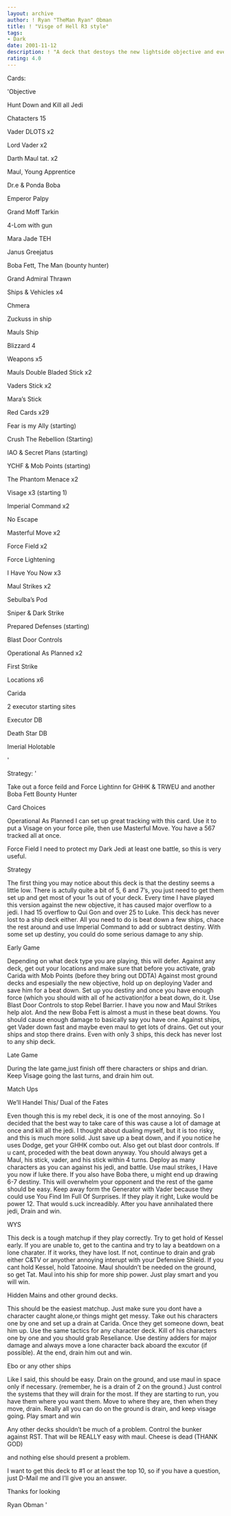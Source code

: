 ```yaml
---
layout: archive
author: ! Ryan "TheMan Ryan" Obman
title: ! "Visge of Hell R3 style"
tags:
- Dark
date: 2001-11-12
description: ! "A deck that destoys the new lightside objective and everything else."
rating: 4.0
---
```

Cards: 

'Objective

Hunt Down and Kill all Jedi


Chatacters 15

Vader DLOTS x2

Lord Vader x2

Darth Maul tat. x2

Maul, Young Apprentice

Dr.e & Ponda Boba

Emperor Palpy

Grand Moff Tarkin

4-Lom with gun

Mara Jade TEH

Janus Greejatus

Boba Fett, The Man (bounty hunter)

Grand Admiral Thrawn


Ships & Vehicles x4

Chmera

Zuckuss in ship

Mauls Ship

Blizzard 4


Weapons x5

Mauls Double Bladed Stick x2

Vaders Stick x2

Mara’s Stick


Red Cards x29

Fear is my Ally (starting)

Crush The Rebellion (Starting)

IAO & Secret Plans (starting)

YCHF & Mob Points (starting)

The Phantom Menace x2

Visage x3 (starting 1)

Imperial Command x2

No Escape

Masterful Move x2

Force Field x2

Force Lightening

I Have You Now x3

Maul Strikes x2

Sebulba’s Pod

Sniper & Dark Strike

Prepared Defenses (starting)

Blast Door Controls

Operational As Planned x2

First Strike


Locations x6

Carida

2 executor starting sites

Executor DB

Death Star DB

Imerial Holotable

'

Strategy: '

Take out a force feild and Force Lightinn for GHHK & TRWEU and another Boba Fett Bounty Hunter


Card Choices

Operational As Planned I can set up great tracking with this card. Use it to put a Visage on your force pile, then use Masterful Move. You have a 567 tracked all at once.

Force Field I need to protect my Dark Jedi at least one battle, so this is very useful.


Strategy

The first thing you may notice about this deck is that the destiny seems a little low. There is actully quite a bit of 5, 6 and 7’s, you just need to get them set up and get most of your 1s out of your deck. Every time I have played this version against the new objective, it has caused major overflow to a jedi. I had 15 overflow to Qui Gon and over 25 to Luke. This deck has never lost to a ship deck either. All you need to do is beat down a few ships, chace the rest around and use Imperial Command to add or subtract destiny. With some set up destiny, you could do some serious damage to any ship.

Early Game

Depending on what deck type you are playing, this will defer. Against any deck, get out your locations and make sure that before you activate, grab Carida with Mob Points (before they bring out DDTA) Against most ground decks and espesially the new objective, hold up on deploying Vader and save him for a beat down. Set up you destiny and once you have enough force (which you should with all of he activation)for a beat down, do it. Use Blast Door Controls to stop Rebel Barrier. I have you now and Maul Strikes help alot. And the new Boba Fett is almost a must in these beat downs. You should cause enough damage to basically say you have one. Against ships, get Vader down fast and maybe even maul to get lots of drains. Get out your ships and stop there drains. Even with only 3 ships, this deck has never lost to any ship deck. 

Late Game

During the late game,just finish off there characters or ships and drian. Keep Visage going the last turns, and drain him out. 


Match Ups

We’ll Handel This/ Dual of the Fates

Even though this is my rebel deck, it is one of the most annoying. So I decided that the best way to take care of this was cause a lot of damage at once and kill all the jedi. I thought about dualing myself, but it is too risky, and this is much more solid. Just save up a beat down, and if you notice he uses Dodge, get your GHHK combo out. Also get out blast door controls. If u cant, proceded with the beat down anyway. You should always get a Maul, his stick, vader, and his stick within 4 turns. Deploy as many characters as you can against his jedi, and battle. Use maul strikes, I Have you now if luke there. If you also have Boba there, u might end up drawing 6-7 destiny. This will overwhelm your opponent and the rest of the game should be easy. Keep away form the Generator with Vader because they could use You Find Im Full Of Surprises. If they play it right, Luke would be power 12. That would s.uck increadibly. After you have annihalated there jedi, Drain and win.


WYS

This deck is a tough matchup if they play correctly. Try to get hold of Kessel early. If you are unable to, get to the cantina and try to lay a beatdown on a lone charater. If it works, they have lost. If not, continue to drain and grab either C&TV or anyother annoying interupt with your Defensive Shield. If you cant hold Kessel, hold Tatooine. Maul shouldn’t be needed on the ground, so get Tat. Maul into his ship for more ship power. Just play smart and you will win.


Hidden Mains and other ground decks.

This should be the easiest matchup. Just make sure you dont have a character caught alone,or things might get messy. Take out his characters one by one and set up a drain at Carida. Once they get someone down, beat him up. Use the same tactics for any character deck. Kill of his characters one by one and you should grab Reseliance. Use destiny adders for major damage and always move a lone character back aboard the excutor (if possible). At the end, drain him out and win.


Ebo or any other ships

Like I said, this should be easy. Drain on the ground, and use maul in space only if necessary. (remember, he is a drain of 2 on the ground.) Just control the systems that they will drain for the most. If they are starting to run, you have them where you want them. Move to where they are, then when they move, drain. Really all you can do on the ground is drain, and keep visage going. Play smart and win


Any other decks shouldn’t be much of a problem. Control the bunker against RST. That will be REALLY easy with maul. Cheese is dead (THANK GOD)

and nothing else should present a problem.


I want to get this deck to #1 or at least the top 10, so if you have a question, just D-Mail me and I’ll give you an answer.


Thanks for looking

Ryan Obman '
